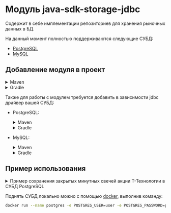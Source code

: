 # Модуль java-sdk-storage-jdbc

Содержит в себе имплементации репозиториев для хранения рыночных данных в БД.

На данный момент полностью поддерживаются следующие СУБД:

* [PostgreSQL](https://www.postgresql.org/)
* [MySQL](https://www.mysql.com/)

## Добавление модуля в проект

<details>
<summary>Maven</summary>

```xml

<dependencies>
    ...
  <dependency>
    <groupId>ru.tinkoff.piapi</groupId>
    <artifactId>java-sdk-core</artifactId>
    <version>1.40</version>
  </dependency>
    <dependency>
        <groupId>ru.tinkoff.piapi</groupId>
        <artifactId>java-sdk-storage-jdbc</artifactId>
        <version>1.40</version>
    </dependency>
    ...
</dependencies>
```

</details>
<details>
<summary>Gradle</summary>

```groovy
implementation 'ru.tinkoff.piapi:java-sdk-core:1.40'
implementation 'ru.tinkoff.piapi:java-sdk-storage-jdbc:1.40'
```

</details>

Также для работы с модулем требуется добавить в зависимости jdbc драйвер вашей СУБД:

* PostgreSQL:

    <details>
    <summary>Maven</summary>

    ```xml
    <dependency>
        <groupId>org.postgresql</groupId>
        <artifactId>postgresql</artifactId>
        <version>42.7.5</version>
    </dependency>
    ```
    </details>

    <details>
    <summary>Gradle</summary>

    ```groovy
    implementation 'org.postgresql:postgresql:42.7.5'
    ```
    </details>

* MySQL:
    <details>
    <summary>Maven</summary>

    ```xml
    <dependency>
        <groupId>com.mysql</groupId>
        <artifactId>mysql-connector-j</artifactId>
        <version>9.2.0</version>
    </dependency>
    ```
    </details>
    <details>
    <summary>Gradle</summary>

    ```groovy
    implementation 'com.mysql:mysql-connector-j:9.2.0'
    ```
    </details>

## Пример использования

<details>
<summary>Пример сохранения закрытых минутных свечей акции Т-Технологии в СУБД PostgreSQL</summary>

```java
public class Main {

    public static void main(String[] args) {
        var connectorConfiguration = ConnectorConfiguration.loadFromPropertiesFile("invest.properties");
        var unaryServiceFactory = ServiceStubFactory.create(connectorConfiguration);
        var streamServiceFactory = StreamServiceStubFactory.create(unaryServiceFactory);
        var streamManagerFactory = StreamManagerFactory.create(streamServiceFactory);
        var executorService = Executors.newCachedThreadPool();
        var scheduledExecutorService = Executors.newSingleThreadScheduledExecutor();
        var jdbcConfiguration = new JdbcConfiguration(createDataSource(), "trading", "candles");
        var candlesRepository = new CandlesJdbcRepository(jdbcConfiguration);
        var marketDataStreamManager = streamManagerFactory.newMarketDataStreamManager(executorService, scheduledExecutorService);
        marketDataStreamManager.subscribeCandles(Set.of(
                        new Instrument(
                                "87db07bc-0e02-4e29-90bb-05e8ef791d7b",
                                SubscriptionInterval.SUBSCRIPTION_INTERVAL_ONE_MINUTE
                        )
                ),
                new CandleSubscriptionSpec(),
                candle -> candlesRepository.save(candle.getOriginal())
        );
        marketDataStreamManager.start();
    }

    private static DataSource createDataSource() {
        var pgDataSource = new PGSimpleDataSource();
        pgDataSource.setUrl("jdbc:postgresql://localhost:5432/invest");
        pgDataSource.setUser("user");
        pgDataSource.setPassword("password");
        return pgDataSource;
    }
}
```

</details>

Поднять СУБД локально можно с помощью [docker](https://www.docker.com/), выполнив команду:

```bash
docker run --name postgres -e POSTGRES_USER=user -e POSTGRES_PASSWORD=password -e POSTGRES_DB=invest -p 5432:5432 postgres:16
```
